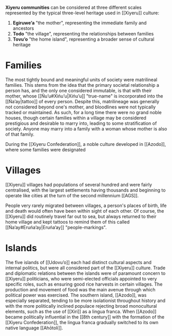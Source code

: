 **Xiyeru communities** can be considered at three different scales represented by the typical three-level heritage used in [[Xiyeru]] culture:
1. **Egiruweʼa** "the mother", representing the immediate family and ancestors
2. **Todo** "the village", representing the relationships between families
3. **Tovuʼo** "the home island", representing a broader sense of cultural heritage
# Families
The most tightly bound and meaningful units of society were matrilineal families. This stems from the idea that the primary societal relationship a person has, and the only one considered immutable, is that with their mother, whose [[Ńuʼu#Xińuʼu|Xińuʼu]] "true-name" is incorporated into the [[Ńaʼay|tattoo]] of every person. Despite this, matrilineage was generally not considered beyond one's mother, and bloodlines were not typically tracked or maintained. As such, for a long time there were no grand noble houses, though certain families within a village may be considered prestigious and desirable to marry into, leading to some stratification of society. Anyone may marry into a family with a woman whose mother is also of that family.

During the [[Xiyeru Confederation]], a noble culture developed in [[Azodo]], where some families were designated
# Villages
[[Xiyeru]] villages had populations of several hundred and were fairly centralised, with the largest settlements having thousands and beginning to operate like cities at the turn of the second millennium [[AGS]].

People very rarely migrated between villages, a person's places of birth, life and death would often have been within sight of each other. Of course, the [[Xiyeru]] did routinely travel far out to sea, but always returned to their home village and kept tattoos to remind them of this called [[Ńaʼay#Eruńa’ay|Eruńa’ay]] "people-markings".
# Islands
The five islands of [[Udovuʼo]] each had distinct cultural aspects and internal politics, but were all considered part of the [[Xiyeru]] culture. Trade and diplomatic relations between the islands were of paramount concern to [[Xiyeru]] politicians, who were semi-elected officials appointed to very specific roles, such as ensuring good rice harvests in certain villages. The production and movement of food was the main avenue through which political power was exercised. The southern island, [[Azodo]], was especially separated, tending to be more isolationist throughout history and with the more politically inclined populace rejecting broad monocultural elements, such as the use of [[Xiri]] as a lingua franca. When [[Azodo]] became politically influential in the [[8th century]] with the formation of the [[Xiyeru Confederation]], the lingua franca gradually switched to its own native language [[Ahōtoli]].
